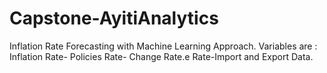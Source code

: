 # Capstone-AyitiAnalytics
Inflation Rate Forecasting with Machine Learning Approach. Variables are : Inflation Rate- Policies Rate- Change Rate.e Rate-Import and Export Data.
